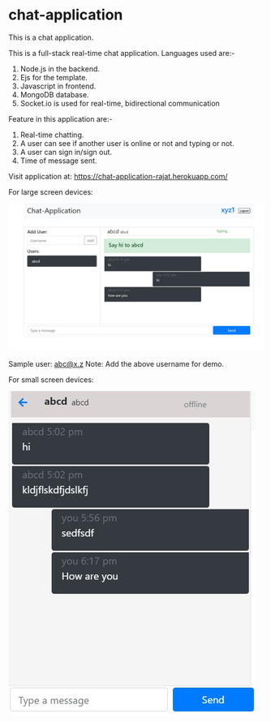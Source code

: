 # chat-application
This is a chat application.

This is a full-stack real-time chat application. Languages used are:-
  1. Node.js in the backend.
  2. Ejs for the template.
  3. Javascript in frontend.
  4. MongoDB database.
  5. Socket.io is used for real-time, bidirectional communication

Feature in this application are:-
  1. Real-time chatting.
  2. A user can see if another user is online or not and typing or not.
  3. A user can sign in/sign out.
  4. Time of message sent.
 
Visit application at: https://chat-application-rajat.herokuapp.com/
 
For large screen devices: 

![Screenshot of the application](https://github.com/rajatmaurya702/chat-application/blob/master/photos/photo1.jpg?raw=true)

Sample user: abc@x.z
Note: Add the above username for demo.

For small screen devices:

![Screenshot of the application (mobile view)](https://github.com/rajatmaurya702/chat-application/blob/master/photos/photo2.jpg?raw=true)
